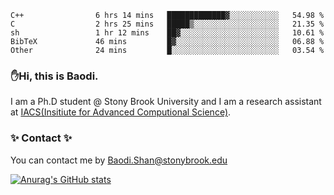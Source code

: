 <!--START_SECTION:waka-->

```text
C++                6 hrs 14 mins   █████████████▓░░░░░░░░░░░   54.98 %
C                  2 hrs 25 mins   █████▒░░░░░░░░░░░░░░░░░░░   21.35 %
sh                 1 hr 12 mins    ██▓░░░░░░░░░░░░░░░░░░░░░░   10.61 %
BibTeX             46 mins         █▓░░░░░░░░░░░░░░░░░░░░░░░   06.88 %
Other              24 mins         █░░░░░░░░░░░░░░░░░░░░░░░░   03.54 %
```

<!--END_SECTION:waka-->

### ✋Hi, this is Baodi. 

I am a Ph.D student @ Stony Brook University and I am a research assistant at [IACS(Insitiute for Advanced Computional Science)](https://iacs.stonybrook.edu/).

### ✨ Contact ✨

You can contact me by [Baodi.Shan@stonybrook.edu](mailto:Baodi.Shan@stonybrook.edu)

[![Anurag's GitHub stats](https://github-readme-stats.vercel.app/api?username=lwshanbd&theme=jolly&show_icons=true&count_private=true&include_all_commits=true)](https://github.com/anuraghazra/github-readme-stats)



<!--
**lwshanbd/lwshanbd** is a ✨ _special_ ✨ repository because its `README.md` (this file) appears on your GitHub profile.

Here are some ideas to get you started:

- 🔭 I’m currently working on ...
- 🌱 I’m currently learning ...
- 👯 I’m looking to collaborate on ...
- 🤔 I’m looking for help with ...
- 💬 Ask me about ...
- 📫 How to reach me: ...
- 😄 Pronouns: ...
- ⚡ Fun fact: ...
-->
